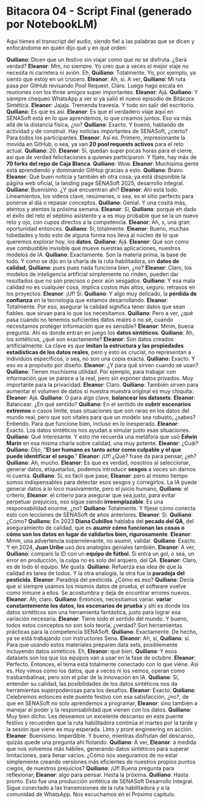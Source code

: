# Bitacora 04 - Script Final (generado por NotebookLM)

Aquí tienes el transcript del audio, siendo fiel a las palabras que se dicen y enfocándome en quién dijo qué y en qué orden:

**Quiliano**: Dicen que un festivo sin viajar como que no se disfruta. ¿Será verdad?
**Eleanor**: Mm, no siempre. Yo creo que a veces el mejor viaje no necesita ni carretera ni avión. Eh,
**Quiliano**: Totalmente. Yo, por ejemplo, ya siento que estoy en un crucero.
**Eleanor**: Ah, sí. A ver,
**Quiliano**: Mi ruta pasa por GitHub revisando Pool Request. Claro. Luego hago escala en reuniones con los three amigos super importantes.
**Eleanor**: Ajá.
**Quiliano**: Y siempre chequeo WhatsApp a ver si ya salió el nuevo episodio de Bitácora Sintética.
**Eleanor**: Jajaja. Tremenda travesía. Y todo sin salir del escritorio.
**Quiliano**: Es que es así.
**Eleanor**: Es que el verdadero viaje aquí en SENASoft está en lo que aprendemos, lo que creamos juntos. Eso va más allá de la distancia física, ¿no?
**Quiliano**: Exacto. Y bueno, hablando de actividad y de construir. Hay noticias importantes de SENASoft, ¿cierto? Para todos los participantes.
**Eleanor**: Así es. Primero, impresionante la movida en GitHub, o sea, ya van **20 pool requests activos** para el reto actual.
**Quiliano**: 20.
**Eleanor**: Sí, quedan super pocas horas para el cierre, así que de verdad felicitaciones a quienes participaron. Y fíjate, hay más de **70 forks del repo de Caja Blanca**.
**Quiliano**: Wow.
**Eleanor**: Muchísima gente está aprendiendo y dominando GitHop gracias a esto.
**Quiliano**: Bravo.
**Eleanor**: Qué buen noticia y también eh otra cosa, ya está disponible la página web oficial, la landing page SENASoft 2025, desarrollo integral.
**Quiliano**: Buenísimo. ¿Y qué encuentran ahí?
**Eleanor**: Ahí está todo. Lineamientos, los videos clave, resúmenes, o sea, es el sitio perfecto para ponerse al día o repasar conceptos.
**Quiliano**: Genial. Y una cosita más, atentos y atentas la próxima semana.
**Eleanor**: Sí,
**Quiliano**: porque eh dado el éxito del reto el séptimo asistente y a es muy probable que se la un nuevo reto y ojo, con cupos directos a la competencia.
**Eleanor**: Ah, s, una gran oportunidad entonces.
**Quiliano**: Sí, totalmente.
**Eleanor**: Bueno, muchas tobedades y todo esto de alguna forma nos lleva al núcleo de lo que queremos explorar hoy, los **datos**.
**Quiliano**: Ajá.
**Eleanor**: Que son como ese combustible invisible que mueve nuestras aplicaciones, nuestros modelos de IA.
**Quiliano**: Exactamente. Son la materia prima, la base de todo. Y como se dijo en la charla de la ruta habilitadora, sin **datos de calidad**,
**Quiliano**: pues pues nada funciona bien, ¿no?
**Eleanor**: Claro, los modelos de inteligencia artificial simplemente no rinden, pueden dar resultados que no son precisos o peor aún sesgados.
**Quiliano**: Y esa mala calidad no es cualquier cosa, implica costos más altos, seguro, retrasos en los proyectos.
**Eleanor**: ¡Uf! Sí.
**Quiliano**: Y algo muy delicado, la **pérdida de confianza** en la tecnología que estamos desarrollando.
**Eleanor**: Totalmente. Por eso, asegurar la calidad significa tener datos que sean fiables. que sirvan para lo que los necesitamos.
**Quiliano**: Pero a ver, ¿qué pasa cuando no tenemos suficientes datos reales o no sé, cuando necesitamos proteger información que es sensible?
**Eleanor**: Mmm, buena pregunta. Ahí es donde entran en juego los **datos sintéticos**.
**Quiliano**: Ah, los sintéticos, ¿qué son exactamente?
**Eleanor**: Son datos creados artificialmente. La clave es que **imitan la estructura y las propiedades estadísticas de los datos reales**, pero y esto es crucial, no representan a individuos específicos, o sea, no son una copia exacta.
**Quiliano**: Exacto. Y eso es a propósito por diseño.
**Eleanor**: ¿Y para qué sirven cuando se usan?
**Quiliano**: Tienen muchísima utilidad. Por ejemplo, para trabajar con información que se parece a la real, pero sin exponer datos privados. Muy importante para la privacidad.
**Eleanor**: Claro.
**Quiliano**: También sirven para aumentar el volumen de datos si nuestra muestra original es muy chiquita.
**Eleanor**: Ajá.
**Quiliano**: O para algo clave, **balancear los datasets**.
**Eleanor**: Balancear. ¿En qué sentido?
**Quiliano**: En el sentido de **cubrir escenarios extremos** o casos límite, esas situaciones que son raras en los datos del mundo real, pero que son vitales para que un modelo sea robusto, ¿sabes? Entiendo. Para que funcione bien, incluso en lo inesperado.
**Eleanor**: Exacto. Los datos sintéticos nos ayudan a simular justo esas situaciones.
**Quiliano**: Qué interesante. Y esto me recuerda una metáfora que usó **Edwin Marín** en esa misma charla sobre calidad, una muy potente.
**Eleanor**: ¿Cuál?
**Quiliano**: Dijo, "**El ser humano es tanto actor como culpable y el que puede identificar el sesgo**."
**Eleanor**: ¡Uf! ¿Qué? frase da para pensar, ¿eh?
**Quiliano**: Ah, mucho.
**Eleanor**: Es que es verdad, nosotros al seleccionar, generar datos, etiquetarlos, podemos introducir **sesgos** a veces sin darnos ni cuenta.
**Quiliano**: Sí, es fácil que pase,
**Eleanor**: pero al mismo tiempo somos indispensables para detectar esos sesgos y corregirlos. La IA puede generar datos a lo loco masivamente, pero el juicio humano,
**Quiliano**: el criterio,
**Eleanor**: el criterio para asegurar que sea justo, para evitar perpetuar prejuicios, eso sigue siendo **irreemplazable**. Es una responsabilidad enorme, ¿no?
**Quiliano**: Totalmente. Y fíjese cómo conecta esto con lecciones de SENASoft de años anteriores.
**Eleanor**: Sí.
**Quiliano**: ¿Cómo?
**Quiliano**: En 2023 **Diana Cubillos** hablaba del **pecado del QA**, del aseguramiento de calidad, que es **asumir cómo funcionan las cosas o cómo son los datos en lugar de validarlos bien, rigurosamente**.
**Eleanor**: Mmm, una advertencia superrelevante, no asumir, validar.
**Quiliano**: Exacto. Y en 2024, **Juan Uribe** usó dos analogías geniales también.
**Eleanor**: A ver,
**Quiliano**: comparó la ID con un **equipo de fútbol**. Si entra un gol, o sea, un error en producción, la culpa no es solo del arquero, del QA.
**Eleanor**: Claro, es de todo el equipo. Me gusta.
**Quiliano**: Refuerza esa idea de que la calidad es tarea de todos. Y la otra analogía, la otra fue la **paradoja del pesticida**.
**Eleanor**: Paradoja del pesticida. ¿Cómo es eso?
**Quiliano**: Decía que si siempre usamos los mismos datos de prueba, el software vuelve como inmune a ellos. Se acostumbra y deja de encontrar errores nuevos.
**Eleanor**: Ah, claro.
**Quiliano**: Entonces, necesitamos variar. **variar constantemente los datos, los escenarios de prueba** y ahí es donde los datos sintéticos son una herramienta fantástica, justo para lograr esa variación necesaria.
**Eleanor**: Tiene todo el sentido del mundo. Y bueno, todos estos conceptos no son solo teoría, ¿verdad? Son herramientas prácticas para la competencia SENASoft.
**Quiliano**: Exactamente. De hecho, ya se está trabajando con instructores Sena.
**Eleanor**: Ah, sí,
**Quiliano**: sí. Para que usando estos materiales preparen data sets, posiblemente incluyendo datos sintéticos. Eh,
**Eleanor**: qué bien.
**Quiliano**: Y esos datasets son los que los equipos van a usar en la fase de octubre.
**Eleanor**: Perfecto. Entonces, el tema está totalmente conectado con lo que viene. Así es. Hoy vimos como los datos, que a veces ni los vemos, operan como trasbambalinas, pero son el pilar de la innovación en IA.
**Quiliano**: Sí, entender su calidad, las posibilidades de los datos sintéticos nos da herramientas superpoderosas para los desafíos.
**Eleanor**: Exacto.
**Quiliano**: Celebremos entonces este puente festivo con esa satisfacción, ¿no?, de que en SENASoft no solo aprendemos a programar,
**Eleanor**: sino también a manejar el poder y la responsabilidad que vienen con los datos.
**Quiliano**: Muy bien dicho. Les deseamos un excelente descanso en este puente festivo y recuerden que la ruta habilitadora continúa el martes por la tarde y la sesión que viene es muy esperada. Llms y pront engineering en acción.
**Eleanor**: Buenísimo. Imperdible. Y bueno, mientras disfrutan del descanso, quizás quede una pregunta ahí flotando.
**Quiliano**: A ver,
**Eleanor**: a medida que nos volvemos más hábiles, generando datos sintéticos para superar limitaciones, para llenar vacíos. ¿Cómo nos aseguramos de no estar simplemente creando versiones más eficientes de nuestros propios puntos ciegos, de nuestros prejuicios?
**Quiliano**: ¡Uf! Buena pregunta para reflexionar,
**Eleanor**: algo para pensar. Hasta la próxima.
**Quiliano**: Hasta pronto. Esto fue una producción sintética de SENASoft Desarrollo Integral. Sigue conectado a las transmisiones de la ruta habilitadora y a la comunidad de WhatsApp. Nos escuchamos en el Próximo capítulo.
